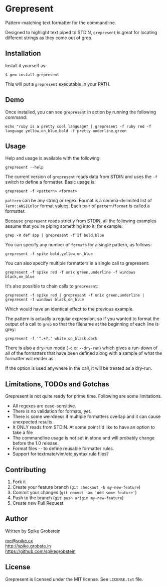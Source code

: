 # Grepresent

Pattern-matching text formatter for the commandline.

Designed to highlight text piped to STDIN, `grepresent` is great for locating
different strings as they come out of grep.

## Installation

Install it yourself as:

    $ gem install grepresent

This will put a `grepresent` executable in your PATH.

## Demo

Once installed, you can see `grepresent` in action by running the following
command:

    echo "ruby is a pretty cool language" | grepresent -f ruby red -f language yellow,on_blue,bold -f pretty underline,green

## Usage

Help and usage is available with the following:

    grepresent --help

The current version of `grepresent` reads data from STDIN and uses the `-f` switch
to define a formatter. Basic usage is:

    grepresent -f <pattern> <format>

`pattern` can be any string or regex. Format is a comma-delimited list of
`Term::ANSIColor` format values. Each pair of `pattern`/`format` is called a
formatter.

Because `grepresent` reads strictly from STDIN, all the following examples assume
that you're piping something into it; for example:

    grep -R def app | grepresent -f if bold,blue

You can specify any number of `format`s for a single pattern, as follows:

    grepresent -f spike bold,yellow,on_blue

You can also specify multiple formatters in a single call to grepresent:

    grepresent -f spike red -f unix green,underline -f windows black,on_blue

It's also possible to chain calls to `grepresent`:

    grepresent -f spike red | grepresent -f unix green,underline | grepresent -f windows black,on_blue

Which would have an identical effect to the previous example.

The pattern is actually a regular expression, so if you wanted to format the output
of a call to `grep` so that the filename at the beginning of each line is grey:

    grepresent -f '^.+?:' white,on_black,dark

There is also a dry-run mode (`-d` or `--dry-run`) which gives a run-down of all of
the formatters that have been defined along with a sample of what the formatter
will render as.

If the option is used anywhere in the call, it will be treated as a dry-run.

## Limitations, TODOs and Gotchas

Grepresent is not quite ready for prime time. Following are some limitations.

 * All regexes are case-sensitive.
 * There is no validation for formats, yet.
 * There is some weirdness if multiple formatters overlap and it can cause
 unexpected results.
 * It ONLY reads from STDIN. At some point I'd like to have an option to take a file
 * The commandline usage is not set in stone and will probably change before the 1.0
 release.
 * Format files -- to define reusable formatter rules.
 * Support for textmate/vim/etc syntax rule files?

## Contributing

1. Fork it
2. Create your feature branch (`git checkout -b my-new-feature`)
3. Commit your changes (`git commit -am 'Add some feature'`)
4. Push to the branch (`git push origin my-new-feature`)
5. Create new Pull Request

## Author

Written by Spike Grobstein

me@spike.cx  
http://spike.grobste.in  
https://github.com/spikegrobstein

## License

Grepresent is licensed under the MIT license. See `LICENSE.txt` file.
